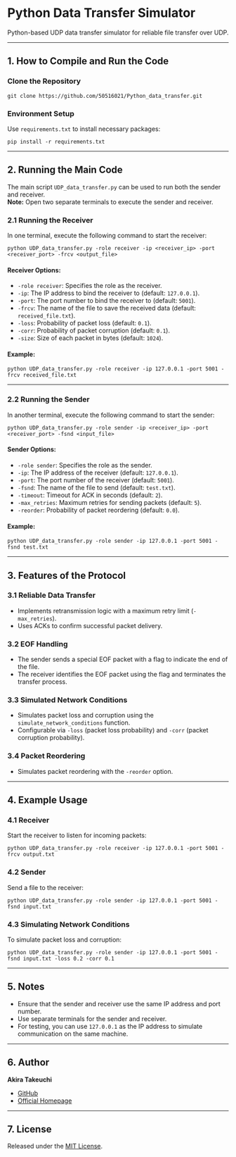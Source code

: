# Python Data Transfer Simulator

Python-based UDP data transfer simulator for reliable file transfer over UDP.

---

## 1. How to Compile and Run the Code

### Clone the Repository

```
git clone https://github.com/50516021/Python_data_transfer.git
```

### Environment Setup

Use `requirements.txt` to install necessary packages:

```
pip install -r requirements.txt
```

---

## 2. Running the Main Code

The main script `UDP_data_transfer.py` can be used to run both the sender and receiver.  
**Note:** Open two separate terminals to execute the sender and receiver.

### 2.1 Running the Receiver

In one terminal, execute the following command to start the receiver:

```
python UDP_data_transfer.py -role receiver -ip <receiver_ip> -port <receiver_port> -frcv <output_file>
```

#### Receiver Options:

- `-role receiver`: Specifies the role as the receiver.
- `-ip`: The IP address to bind the receiver to (default: `127.0.0.1`).
- `-port`: The port number to bind the receiver to (default: `5001`).
- `-frcv`: The name of the file to save the received data (default: `received_file.txt`).
- `-loss`: Probability of packet loss (default: `0.1`).
- `-corr`: Probability of packet corruption (default: `0.1`).
- `-size`: Size of each packet in bytes (default: `1024`).

#### Example:

```
python UDP_data_transfer.py -role receiver -ip 127.0.0.1 -port 5001 -frcv received_file.txt
```

---

### 2.2 Running the Sender

In another terminal, execute the following command to start the sender:

```
python UDP_data_transfer.py -role sender -ip <receiver_ip> -port <receiver_port> -fsnd <input_file>
```

#### Sender Options:

- `-role sender`: Specifies the role as the sender.
- `-ip`: The IP address of the receiver (default: `127.0.0.1`).
- `-port`: The port number of the receiver (default: `5001`).
- `-fsnd`: The name of the file to send (default: `test.txt`).
- `-timeout`: Timeout for ACK in seconds (default: `2`).
- `-max_retries`: Maximum retries for sending packets (default: `5`).
- `-reorder`: Probability of packet reordering (default: `0.0`).

#### Example:

```
python UDP_data_transfer.py -role sender -ip 127.0.0.1 -port 5001 -fsnd test.txt
```

---

## 3. Features of the Protocol

### 3.1 Reliable Data Transfer

- Implements retransmission logic with a maximum retry limit (`-max_retries`).
- Uses ACKs to confirm successful packet delivery.

### 3.2 EOF Handling

- The sender sends a special EOF packet with a flag to indicate the end of the file.
- The receiver identifies the EOF packet using the flag and terminates the transfer process.

### 3.3 Simulated Network Conditions

- Simulates packet loss and corruption using the `simulate_network_conditions` function.
- Configurable via `-loss` (packet loss probability) and `-corr` (packet corruption probability).

### 3.4 Packet Reordering

- Simulates packet reordering with the `-reorder` option.

---

## 4. Example Usage

### 4.1 Receiver

Start the receiver to listen for incoming packets:

```
python UDP_data_transfer.py -role receiver -ip 127.0.0.1 -port 5001 -frcv output.txt
```

### 4.2 Sender

Send a file to the receiver:

```
python UDP_data_transfer.py -role sender -ip 127.0.0.1 -port 5001 -fsnd input.txt
```

### 4.3 Simulating Network Conditions

To simulate packet loss and corruption:

```
python UDP_data_transfer.py -role sender -ip 127.0.0.1 -port 5001 -fsnd input.txt -loss 0.2 -corr 0.1
```

---

## 5. Notes

- Ensure that the sender and receiver use the same IP address and port number.
- Use separate terminals for the sender and receiver.
- For testing, you can use `127.0.0.1` as the IP address to simulate communication on the same machine.

---

## 6. Author

**Akira Takeuchi**

- [GitHub](https://github.com/50516021)
- [Official Homepage](https://akiratakeuchi.com/)

---

## 7. License

Released under the [MIT License](LICENSE).
